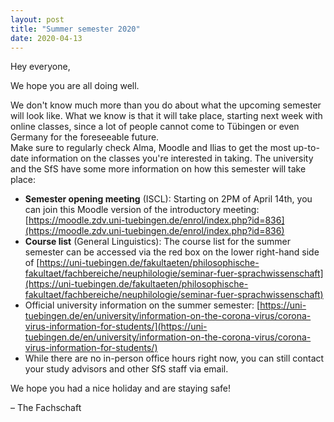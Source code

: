 ```yaml
---
layout: post
title: "Summer semester 2020"
date: 2020-04-13
---
```


Hey everyone,

We hope you are all doing well. 

We don't know much more than you do about what the upcoming semester will look like.
What we know is that it will take place, starting next week with online classes, since a lot of people cannot come to Tübingen or even Germany for the foreseeable future.  
Make sure to regularly check Alma, Moodle and Ilias to get the most up-to-date information on the classes you're interested in taking.
The university and the SfS have some more information on how this semester will take place:

- **Semester opening meeting** (ISCL): Starting on 2PM of April 14th, you can join this Moodle version of the introductory meeting: [https://moodle.zdv.uni-tuebingen.de/enrol/index.php?id=836](https://moodle.zdv.uni-tuebingen.de/enrol/index.php?id=836)
- **Course list** (General Linguistics): The course list for the summer semester can be accessed via the red box on the lower right-hand side of
[https://uni-tuebingen.de/fakultaeten/philosophische-fakultaet/fachbereiche/neuphilologie/seminar-fuer-sprachwissenschaft](https://uni-tuebingen.de/fakultaeten/philosophische-fakultaet/fachbereiche/neuphilologie/seminar-fuer-sprachwissenschaft)
- Official university information on the summer semester: [https://uni-tuebingen.de/en/university/information-on-the-corona-virus/corona-virus-information-for-students/](https://uni-tuebingen.de/en/university/information-on-the-corona-virus/corona-virus-information-for-students/)
- While there are no in-person office hours right now, you can still contact your study advisors and other SfS staff via email.

We hope you had a nice holiday and are staying safe!

– The Fachschaft